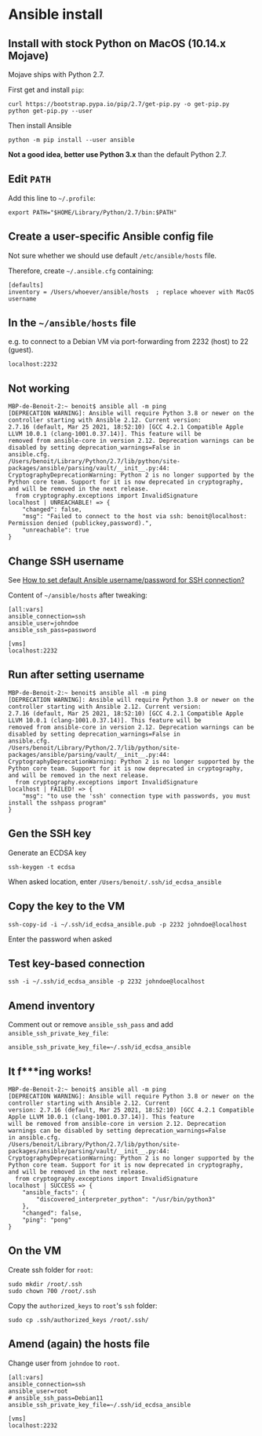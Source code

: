 # Ansible install

## Install with stock Python on MacOS (10.14.x Mojave)

Mojave ships with Python 2.7.

First get and install `pip`:

    curl https://bootstrap.pypa.io/pip/2.7/get-pip.py -o get-pip.py
    python get-pip.py --user

Then install Ansible

    python -m pip install --user ansible

**Not a good idea, better use Python 3.x** than the default Python 2.7.

## Edit `PATH`

Add this line to `~/.profile`:

    export PATH="$HOME/Library/Python/2.7/bin:$PATH"

## Create a user-specific Ansible config file

Not sure whether we should use default `/etc/ansible/hosts` file.

Therefore, create `~/.ansible.cfg` containing:

    [defaults]
    inventory = /Users/whoever/ansible/hosts  ; replace whoever with MacOS username

## In the `~/ansible/hosts` file

e.g. to connect to a Debian VM via port-forwarding from 2232 (host) to 22 (guest).

    localhost:2232

## Not working

    MBP-de-Benoit-2:~ benoit$ ansible all -m ping
    [DEPRECATION WARNING]: Ansible will require Python 3.8 or newer on the controller starting with Ansible 2.12. Current version: 
    2.7.16 (default, Mar 25 2021, 18:52:10) [GCC 4.2.1 Compatible Apple LLVM 10.0.1 (clang-1001.0.37.14)]. This feature will be 
    removed from ansible-core in version 2.12. Deprecation warnings can be disabled by setting deprecation_warnings=False in 
    ansible.cfg.
    /Users/benoit/Library/Python/2.7/lib/python/site-packages/ansible/parsing/vault/__init__.py:44: CryptographyDeprecationWarning: Python 2 is no longer supported by the Python core team. Support for it is now deprecated in cryptography, and will be removed in the next release.
      from cryptography.exceptions import InvalidSignature
    localhost | UNREACHABLE! => {
        "changed": false, 
        "msg": "Failed to connect to the host via ssh: benoit@localhost: Permission denied (publickey,password).", 
        "unreachable": true
    }

## Change SSH username

See [How to set default Ansible username/password for SSH connection?](https://serverfault.com/questions/628989/how-to-set-default-ansible-username-password-for-ssh-connectionhttps://serverfault.com/questions/628989/how-to-set-default-ansible-username-password-for-ssh-connection)

Content of `~/ansible/hosts` after tweaking:

    [all:vars]
    ansible_connection=ssh
    ansible_user=johndoe
    ansible_ssh_pass=password

    [vms]
    localhost:2232

## Run after setting username

    MBP-de-Benoit-2:~ benoit$ ansible all -m ping
    [DEPRECATION WARNING]: Ansible will require Python 3.8 or newer on the controller starting with Ansible 2.12. Current version: 
    2.7.16 (default, Mar 25 2021, 18:52:10) [GCC 4.2.1 Compatible Apple LLVM 10.0.1 (clang-1001.0.37.14)]. This feature will be 
    removed from ansible-core in version 2.12. Deprecation warnings can be disabled by setting deprecation_warnings=False in 
    ansible.cfg.
    /Users/benoit/Library/Python/2.7/lib/python/site-packages/ansible/parsing/vault/__init__.py:44: CryptographyDeprecationWarning: Python 2 is no longer supported by the Python core team. Support for it is now deprecated in cryptography, and will be removed in the next release.
      from cryptography.exceptions import InvalidSignature
    localhost | FAILED! => {
        "msg": "to use the 'ssh' connection type with passwords, you must install the sshpass program"
    }

## Gen the SSH key

Generate an ECDSA key

    ssh-keygen -t ecdsa

When asked location, enter `/Users/benoit/.ssh/id_ecdsa_ansible` 

## Copy the key to the VM

    ssh-copy-id -i ~/.ssh/id_ecdsa_ansible.pub -p 2232 johndoe@localhost

Enter the password when asked

## Test key-based connection

    ssh -i ~/.ssh/id_ecdsa_ansible -p 2232 johndoe@localhost

## Amend inventory

Comment out or remove `ansible_ssh_pass` and add `ansible_ssh_private_key_file`:

    ansible_ssh_private_key_file=~/.ssh/id_ecdsa_ansible

## It f***ing works!

    MBP-de-Benoit-2:~ benoit$ ansible all -m ping
    [DEPRECATION WARNING]: Ansible will require Python 3.8 or newer on the controller starting with Ansible 2.12. Current 
    version: 2.7.16 (default, Mar 25 2021, 18:52:10) [GCC 4.2.1 Compatible Apple LLVM 10.0.1 (clang-1001.0.37.14)]. This feature 
    will be removed from ansible-core in version 2.12. Deprecation warnings can be disabled by setting deprecation_warnings=False
    in ansible.cfg.
    /Users/benoit/Library/Python/2.7/lib/python/site-packages/ansible/parsing/vault/__init__.py:44: CryptographyDeprecationWarning: Python 2 is no longer supported by the Python core team. Support for it is now deprecated in cryptography, and will be removed in the next release.
      from cryptography.exceptions import InvalidSignature
    localhost | SUCCESS => {
        "ansible_facts": {
            "discovered_interpreter_python": "/usr/bin/python3"
        }, 
        "changed": false, 
        "ping": "pong"
    }

## On the VM

Create ssh folder for `root`:

    sudo mkdir /root/.ssh
    sudo chown 700 /root/.ssh

Copy the `authorized_keys` to `root`'s `ssh` folder:

    sudo cp .ssh/authorized_keys /root/.ssh/

## Amend (again) the hosts file

Change user from `johndoe` to `root`.

    [all:vars]
    ansible_connection=ssh
    ansible_user=root
    # ansible_ssh_pass=Debian11
    ansible_ssh_private_key_file=~/.ssh/id_ecdsa_ansible

    [vms]
    localhost:2232
